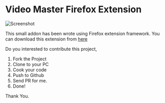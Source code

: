 # Video Master Firefox Extension

![Screenshot](https://i.ibb.co/GRXjyHW/220121.png "Video Master Firefox Extension")

This small addon has been wrote using Firefox extension framework.
You can download this extension from [here](https://addons.mozilla.org/en-US/firefox/addon/video-master/)

Do you interested to contribute this project,

 1. Fork the Project
 2. Clone to your PC
 3. Cook your code
 4. Push to Github
 5. Send PR for me.
 6. Done!

Thank You.

